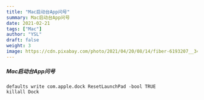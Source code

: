 ```yaml
---
title: "Mac启动台App问号"
summary: Mac启动台App问号
date: 2021-02-21
tags: ["Mac"]
author: "YSL"
draft: false
weight: 3
image: https://cdn.pixabay.com/photo/2021/04/20/08/14/fiber-6193207__340.jpg
---
```

##### Mac启动台App问号
```shell
defaults write com.apple.dock ResetLaunchPad -bool TRUE
killall Dock
```